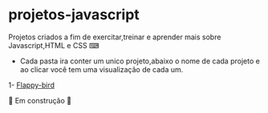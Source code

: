 ﻿# projetos-javascript
 
 Projetos criados a fim de exercitar,treinar e aprender mais sobre Javascript,HTML e CSS  ⌨

* Cada pasta ira conter um unico projeto,abaixo o nome de cada projeto e ao clicar você tem uma visualização de cada um.

 1- <a href="https://beatrizartimundo.github.io/projetos-javascript/flappy-bird/index.html">Flappy-bird </a>



🚧 Em construção 🚧 